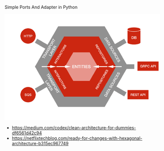 Simple Ports And Adapter in Python



![img.png](img.png)


- https://medium.com/codex/clean-architecture-for-dummies-df6561d42c94
- https://netflixtechblog.com/ready-for-changes-with-hexagonal-architecture-b315ec967749
